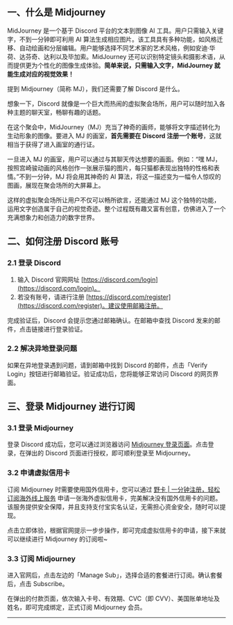 ## 一、什么是 Midjourney

MidJourney 是一个基于 Discord 平台的文本到图像 AI 工具。用户只需输入关键字，不到一分钟即可利用 AI 算法生成相应图片。该工具具有多种功能，如风格迁移、自动绘画和分层编辑。用户能够选择不同艺术家的艺术风格，例如安迪·华荷、达芬奇、达利以及毕加索。MidJourney 还可以识别特定镜头和摄影术语，从而提供更为个性化的图像生成体验。**简单来说，只需输入文字，MidJourney 就能生成对应的视觉效果！**

提到 Midjourney（简称 MJ），我们还需要了解 Discord 是什么。

想象一下，Discord 就像是一个巨大而热闹的虚拟聚会场所，用户可以随时加入各种主题的聊天室，畅聊有趣的话题。

在这个聚会中，MidJourney（MJ）充当了神奇的画师，能够将文字描述转化为生动形象的图像。要进入 MJ 的画室，**首先需要在 Discord 注册一个账号**，这就相当于获得了进入画室的通行证。

一旦进入 MJ 的画室，用户可以通过与其聊天传达想要的画面。例如：“嘿 MJ，按照宫崎骏动画的风格创作一张展示猫的图片，每只猫都表现出独特的性格和表情。”不到一分钟，MJ 将会用其神奇的 AI 算法，将这一描述变为一幅令人惊叹的图画，展现在聚会场所的大屏幕上。

这样的虚拟聚会场所让用户不仅可以畅所欲言，还能通过 MJ 这个独特的功能，运用文字创造属于自己的视觉奇迹。整个过程既有趣又富有创意，仿佛进入了一个充满想象力和创造力的数字世界。

## 二、如何注册 Discord 账号

### 2.1 登录 Discord

1. 输入 Discord 官网网址 [https://discord.com/login](https://discord.com/login)。
2. 若没有账号，请进行注册 [https://discord.com/register](https://discord.com/register)。建议使用邮箱注册。

完成验证后，Discord 会提示您通过邮箱确认。在邮箱中查找 Discord 发来的邮件，点击链接进行登录验证。

### 2.2 解决异地登录问题

如果在异地登录遇到问题，请到邮箱中找到 Discord 的邮件，点击「Verify Login」按钮进行邮箱验证。验证成功后，您将能够正常访问 Discord 的网页界面。

## 三、登录 Midjourney 进行订阅

### 3.1 登录 Midjourney

登录 Discord 成功后，您可以通过浏览器访问 [Midjourney 登录页面](https://www.midjourney.com/login/)。点击登录，在弹出的 Discord 页面进行授权，即可顺利登录至 Midjourney。

### 3.2 申请虚拟信用卡

订阅 Midjourney 时需要使用国外信用卡，您可以通过 [野卡 | 一分钟注册，轻松订阅海外线上服务](https://bit.ly/bewildcard) 申请一张海外虚拟信用卡，完美解决没有国外信用卡的问题。该服务提供安全保障，并且支持支付宝实名认证，无需担心资金安全，随时可以提现。

点击立即体验，根据官网提示一步步操作，即可完成虚拟信用卡的申请，接下来就可以继续进行 Midjourney 的订阅啦~

### 3.3 订阅 Midjourney

进入官网后，点击左边的「Manage Sub」，选择合适的套餐进行订阅。确认套餐后，点击 Subscribe。

在弹出的付款页面，依次输入卡号、有效期、CVC（即 CVV）、美国账单地址及姓名，即可完成绑定，正式订阅 Midjourney 会员。

---